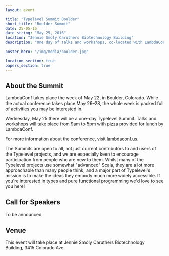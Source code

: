 ```yaml
---
layout: event

title: "Typelevel Summit Boulder"
short_title: "Boulder Summit"
date: 25-05-16
date_string: "May 25, 2016"
location: "Jennie Smoly Caruthers Biotechnology Building"
description: "One day of talks and workshops, co-located with LambdaConf."

poster_hero: "/img/media/boulder.jpg"

location_section: true
papers_section: true
---
```


## About the Summit

LambdaConf takes place the week of May 22, in Boulder, Colorado.
While the actual conference takes place May 26–28, the whole week is packed full of activities you may be interested in.

Wednesday, May 25 there will be a one-day Typelevel Summit.
Talks and workshops will take place from 9am to 5pm with pizza provided for lunch by LambdaConf.

For more information about the conference, visit <a href="http://www.lambdaconf.us/">lambdaconf.us</a>.

The Summits are open to all, not just current contributors to and users of the Typelevel projects, and we are especially keen to encourage participation from people who are new to them.
Whilst many of the Typelevel projects use somewhat "advanced" Scala, they are a lot more approachable than many people think, and a major part of Typelevel's mission is to make the ideas they embody much more widely accessible.
If you're interested in types and pure functional programming we'd love to see you here!

## Call for Speakers

To be announced.

## Venue

This event will take place at Jennie Smoly Caruthers Biotechnology Building, 3415 Colorado Ave.
